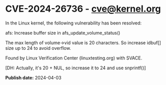 # CVE-2024-26736 - cve@kernel.org

In the Linux kernel, the following vulnerability has been resolved:

afs: Increase buffer size in afs_update_volume_status()

The max length of volume->vid value is 20 characters.
So increase idbuf[] size up to 24 to avoid overflow.

Found by Linux Verification Center (linuxtesting.org) with SVACE.

[DH: Actually, it's 20 + NUL, so increase it to 24 and use snprintf()]

**Publish date:** 2024-04-03

